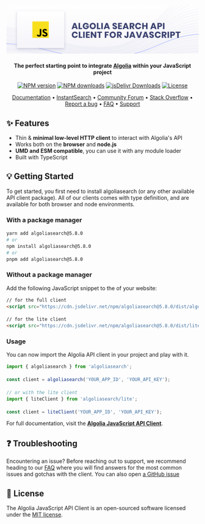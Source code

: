<p align="center">
  <a href="https://www.algolia.com">
    <img alt="Algolia for JavaScript" src="https://raw.githubusercontent.com/algolia/algoliasearch-client-common/master/banners/javascript.png" >
  </a>

  <h4 align="center">The perfect starting point to integrate <a href="https://algolia.com" target="_blank">Algolia</a> within your JavaScript project</h4>

  <p align="center">
    <a href="https://npmjs.org/package/algoliasearch"><img src="https://img.shields.io/npm/v/algoliasearch.svg?style=flat-square" alt="NPM version"></img></a>
    <a href="http://npm-stat.com/charts.html?package=algoliasearch"><img src="https://img.shields.io/npm/dm/algoliasearch.svg?style=flat-square" alt="NPM downloads"></a>
    <a href="https://www.jsdelivr.com/package/npm/algoliasearch"><img src="https://data.jsdelivr.com/v1/package/npm/algoliasearch/badge" alt="jsDelivr Downloads"></img></a>
    <a href="LICENSE"><img src="https://img.shields.io/badge/license-MIT-green.svg?style=flat-square" alt="License"></a>
  </p>
</p>

<p align="center">
  <a href="https://www.algolia.com/doc/libraries/javascript/" target="_blank">Documentation</a>  •
  <a href="https://www.algolia.com/doc/guides/building-search-ui/what-is-instantsearch/js/" target="_blank">InstantSearch</a>  •
  <a href="https://discourse.algolia.com" target="_blank">Community Forum</a>  •
  <a href="http://stackoverflow.com/questions/tagged/algolia" target="_blank">Stack Overflow</a>  •
  <a href="https://github.com/algolia/algoliasearch-client-javascript/issues" target="_blank">Report a bug</a>  •
  <a href="https://www.algolia.com/doc/libraries/javascript/v5/" target="_blank">FAQ</a>  •
  <a href="https://alg.li/support" target="_blank">Support</a>
</p>

## ✨ Features

- Thin & **minimal low-level HTTP client** to interact with Algolia's API
- Works both on the **browser** and **node.js**
- **UMD and ESM compatible**, you can use it with any module loader
- Built with TypeScript

## 💡 Getting Started

To get started, you first need to install algoliasearch (or any other available API client package).
All of our clients comes with type definition, and are available for both browser and node environments.

### With a package manager

```bash
yarn add algoliasearch@5.8.0
# or
npm install algoliasearch@5.8.0
# or
pnpm add algoliasearch@5.8.0
```

### Without a package manager

Add the following JavaScript snippet to the <head> of your website:

```html
// for the full client
<script src="https://cdn.jsdelivr.net/npm/algoliasearch@5.8.0/dist/algoliasearch.umd.js"></script>

// for the lite client
<script src="https://cdn.jsdelivr.net/npm/algoliasearch@5.8.0/dist/lite/builds/browser.umd.js"></script>
```

### Usage

You can now import the Algolia API client in your project and play with it.

```js
import { algoliasearch } from 'algoliasearch';

const client = algoliasearch('YOUR_APP_ID', 'YOUR_API_KEY');

// or with the lite client
import { liteClient } from 'algoliasearch/lite';

const client = liteClient('YOUR_APP_ID', 'YOUR_API_KEY');
```

For full documentation, visit the **[Algolia JavaScript API Client](https://www.algolia.com/doc/libraries/javascript/v5/methods/search/)**.

## ❓ Troubleshooting

Encountering an issue? Before reaching out to support, we recommend heading to our [FAQ](https://www.algolia.com/doc/libraries/javascript/v5/) where you will find answers for the most common issues and gotchas with the client. You can also open [a GitHub issue](https://github.com/algolia/api-clients-automation/issues/new?assignees=&labels=&projects=&template=Bug_report.md)

## 📄 License

The Algolia JavaScript API Client is an open-sourced software licensed under the [MIT license](LICENSE).
